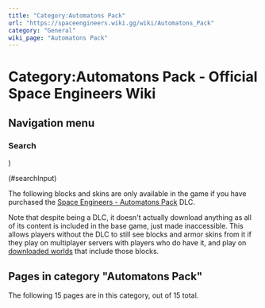 ```yaml
---
title: "Category:Automatons Pack"
url: "https://spaceengineers.wiki.gg/wiki/Automatons_Pack"
category: "General"
wiki_page: "Automatons Pack"
---
```


# Category:Automatons Pack - Official Space Engineers Wiki

## Navigation menu

### Search

)

(#searchInput)

The following blocks and skins are only available in the game if you have purchased the [Space Engineers - Automatons Pack](https://store.steampowered.com/app/1958640/Space_Engineers__Automatons/) DLC.

Note that despite being a DLC, it doesn't actually download anything as all of its content is included in the base game, just made inaccessible. This allows players without the DLC to still see blocks and armor skins from it if they play on multiplayer servers with players who do have it, and play on [downloaded worlds](https://spaceengineers.wiki.gg/wiki/Scenario "Scenario") that include those blocks.

## Pages in category "Automatons Pack"

The following 15 pages are in this category, out of 15 total.